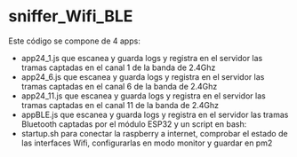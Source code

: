 # sniffer_Wifi_BLE

Este código se compone de 4 apps:

- app24_1.js que escanea y guarda logs y registra en el servidor las tramas captadas en el canal 1 de la banda de 2.4Ghz
- app24_6.js que escanea y guarda logs y registra en el servidor las tramas captadas en el canal 6 de la banda de 2.4Ghz
- app24_11.js que escanea y guarda logs y registra en el servidor las tramas captadas en el canal 11 de la banda de 2.4Ghz
- appBLE.js que escanea y guarda logs y registra en el servidor las tramas Bluetooth captadas por el módulo ESP32
  y un script en bash:
- startup.sh para conectar la raspberry a internet, comprobar el estado de las interfaces Wifi, configurarlas en modo monitor y guardar en pm2
